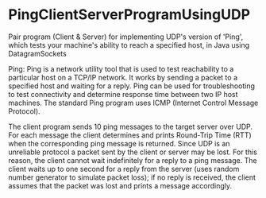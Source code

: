 # PingClientServerProgramUsingUDP
Pair program (Client &amp; Server) for implementing UDP's version of 'Ping', which tests your machine's ability to reach a specified host, in Java using DatagramSockets

Ping:
Ping is a network utility tool that is used to test reachability to a particular host on a TCP/IP network. It works by sending a packet to a specified host and waiting for a reply. Ping can be used for troubleshooting to test connectivity and determine response time between two IP host machines. The standard Ping program uses ICMP (Internet Control Message Protocol).

The client program sends 10 ping messages to the target server over UDP. For each message the client determines and prints Round-Trip Time (RTT) when the corresponding ping message is returned. Since UDP is an unreliable protocol a packet sent by the client or server may be lost. For this reason, the client cannot wait indefinitely for a reply to a ping message. The client waits up to one second for a reply from the server (uses random number generator to simulate packet loss); if no reply is received, the client assumes that the packet was lost and prints a message accordingly.
